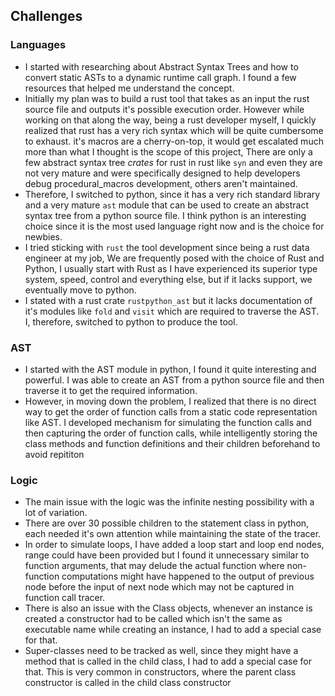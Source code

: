 ## Challenges

### Languages
- I started with researching about Abstract Syntax Trees and how to convert
  static ASTs to a dynamic runtime call graph. I found a few resources that
  helped me understand the concept.
- Initially my plan was to build a rust tool that takes as an input the rust
  source file and outputs it's possible execution order. However while working
  on that along the way, being a rust developer myself, I quickly realized that
  rust has a very rich syntax which will be quite cumbersome to exhaust.
  it's macros are a cherry-on-top, it would get escalated much more than what
  I thought is the scope of this project, There are only a few abstract
  syntax tree *crates* for rust in rust like `syn` and even they are not very
  mature and were specifically designed to help developers debug procedural_macros
  development, others aren't maintained.
- Therefore, I switched to python, since it has a very rich standard library
  and a very mature `ast` module that can be used to create an abstract syntax
  tree from a python source file. I think python is an interesting choice since
  it is the most used language right now and is the choice for newbies.
- I tried sticking with `rust` the tool development since being a rust data
  engineer at my job, We are frequently posed with the choice of Rust and
  Python, I usually start with Rust as I have experienced its superior type
  system, speed, control and everything else, but if it lacks support, we
  eventually move to python. 
- I stated with a rust crate `rustpython_ast` but it lacks documentation of
  it's modules like `fold` and `visit` which are required to traverse the AST. 
  I, therefore, switched to python to produce the tool.

### AST
- I started with the AST module in python, I found it quite interesting and
  powerful. I was able to create an AST from a python source file and then
  traverse it to get the required information.
- However, in moving down the problem, I realized that there is no direct way
  to get the order of function calls from a static code representation like
  AST. I developed mechanism for simulating the function calls and then
  capturing the order of function calls, while intelligently storing the class
  methods and function definitions and their children beforehand to avoid
  repititon

### Logic
- The main issue with the logic was the infinite nesting possibility with a lot
  of variation.
- There are over 30 possible children to the statement class in python, each
  needed it's own attention while maintaining the state of the tracer.
- In order to simulate loops, I have added a loop start and loop end nodes,
  range could have been provided but I found it unnecessary similar to function
  arguments, that may delude the actual function where non-function
  computations might have happened to the output of previous node before the
  input of next node which may not be captured in function call tracer.
- There is also an issue with the Class objects, whenever an instance is
  created a constructor had to be called which isn't the same as executable
  name while creating an instance, I had to add a special case for that.
- Super-classes need to be tracked as well, since they might have a method that
  is called in the child class, I had to add a special case for that. This is
  very common in constructors, where the parent class constructor is called in
  the child class constructor
